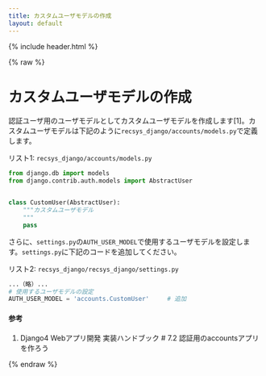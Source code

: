 ```yaml
---
title: カスタムユーザモデルの作成
layout: default
---
```


{% include header.html %}

{% raw %}

# カスタムユーザモデルの作成

認証ユーザ用のユーザモデルとしてカスタムユーザモデルを作成します[1]。カスタムユーザモデルは下記のように`recsys_django/accounts/models.py`で定義します。

リスト1: `recsys_django/accounts/models.py`
```py
from django.db import models
from django.contrib.auth.models import AbstractUser


class CustomUser(AbstractUser):
    """カスタムユーザモデル
    """
    pass
```

さらに、`settings.py`の`AUTH_USER_MODEL`で使用するユーザモデルを設定します。`settings.py`に下記のコードを追加してください。

リスト2: `recsys_django/recsys_django/settings.py`
```py
...（略）...
# 使用するユーザモデルの設定
AUTH_USER_MODEL = 'accounts.CustomUser'     # 追加
```

#### 参考
1. Django4 Webアプリ開発 実装ハンドブック # 7.2 認証用のaccountsアプリを作ろう

{% endraw %}
